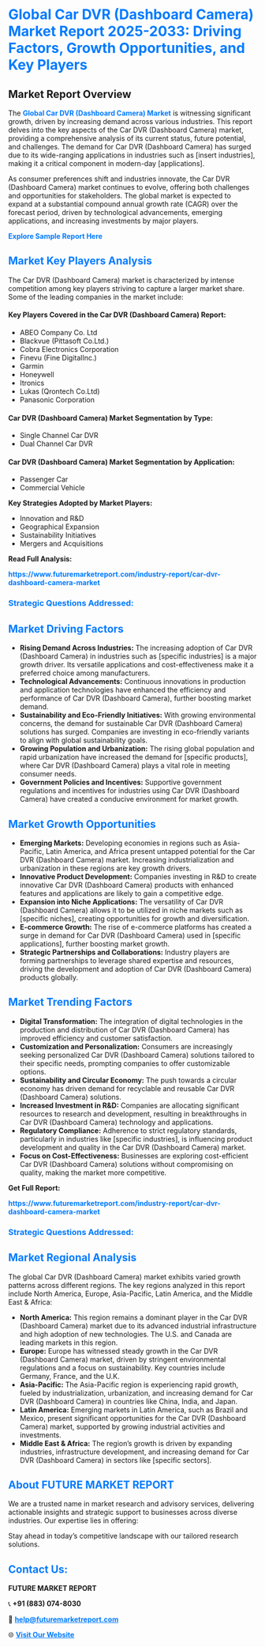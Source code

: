 <h1 style="color: #007BFF;">Global Car DVR (Dashboard Camera) Market Report 2025-2033: Driving Factors, Growth Opportunities, and Key Players</h1>

<section id="overview">
<h2>Market Report Overview</h2>
<p>The <a href="https://www.futuremarketreport.com/industry-report/car-dvr-dashboard-camera-market" style="color: #007BFF; text-decoration: none;"><strong>Global Car DVR (Dashboard Camera) Market</strong></a> is witnessing significant growth, driven by increasing demand across various industries. This report delves into the key aspects of the Car DVR (Dashboard Camera) market, providing a comprehensive analysis of its current status, future potential, and challenges. The demand for Car DVR (Dashboard Camera) has surged due to its wide-ranging applications in industries such as [insert industries], making it a critical component in modern-day [applications].</p>
<p>As consumer preferences shift and industries innovate, the Car DVR (Dashboard Camera) market continues to evolve, offering both challenges and opportunities for stakeholders. The global market is expected to expand at a substantial compound annual growth rate (CAGR) over the forecast period, driven by technological advancements, emerging applications, and increasing investments by major players.</p>
</section>

<section id="overview">
<p><a href="https://www.futuremarketreport.com/request-sample/reportId=85435" style="color: #007BFF; text-decoration: none;"><strong>Explore Sample Report Here</strong></a></p>
</section>

<section id="key-players">
<h2 style="color: #007BFF;">Market Key Players Analysis</h2>
<p>The Car DVR (Dashboard Camera) market is characterized by intense competition among key players striving to capture a larger market share. Some of the leading companies in the market include:</p>
<h4>Key Players Covered in the Car DVR (Dashboard Camera) Report:</h4>
<ul><li>ABEO Company Co. Ltd</li><li>Blackvue (Pittasoft Co.Ltd.)</li><li>Cobra Electronics Corporation</li><li>Finevu (Fine DigitalInc.)</li><li>Garmin</li><li>Honeywell</li><li>Itronics</li><li>Lukas (Qrontech Co.Ltd)</li><li>Panasonic Corporation</li></ul>
<h4>Car DVR (Dashboard Camera) Market Segmentation by Type:</h4>
<ul><li>Single Channel Car DVR</li><li>Dual Channel Car DVR</li></ul>

<h4>Car DVR (Dashboard Camera) Market Segmentation by Application:</h4>
<ul><li>Passenger Car</li><li>Commercial Vehicle</li></ul>
<p><strong>Key Strategies Adopted by Market Players:</strong></p>
<ul>
<li>Innovation and R&D</li>
<li>Geographical Expansion</li>
<li>Sustainability Initiatives</li>
<li>Mergers and Acquisitions</li>
</ul>
</section>

<section>
<p><strong>Read Full Analysis: </strong></p><a href="https://www.futuremarketreport.com/industry-report/car-dvr-dashboard-camera-market" style="color: #007BFF; text-decoration: none;"><strong>https://www.futuremarketreport.com/industry-report/car-dvr-dashboard-camera-market</strong></a>
<h3 style="color: #007BFF;">Strategic Questions Addressed:</h3>
</section>

<section id="driving-factors">
<h2 style="color: #007BFF;">Market Driving Factors</h2>
<ul>
<li><strong>Rising Demand Across Industries:</strong> The increasing adoption of Car DVR (Dashboard Camera) in industries such as [specific industries] is a major growth driver. Its versatile applications and cost-effectiveness make it a preferred choice among manufacturers.</li>
<li><strong>Technological Advancements:</strong> Continuous innovations in production and application technologies have enhanced the efficiency and performance of Car DVR (Dashboard Camera), further boosting market demand.</li>
<li><strong>Sustainability and Eco-Friendly Initiatives:</strong> With growing environmental concerns, the demand for sustainable Car DVR (Dashboard Camera) solutions has surged. Companies are investing in eco-friendly variants to align with global sustainability goals.</li>
<li><strong>Growing Population and Urbanization:</strong> The rising global population and rapid urbanization have increased the demand for [specific products], where Car DVR (Dashboard Camera) plays a vital role in meeting consumer needs.</li>
<li><strong>Government Policies and Incentives:</strong> Supportive government regulations and incentives for industries using Car DVR (Dashboard Camera) have created a conducive environment for market growth.</li>
</ul>
</section>

<section id="growth-opportunities">
<h2 style="color: #007BFF;">Market Growth Opportunities</h2>
<ul>
<li><strong>Emerging Markets:</strong> Developing economies in regions such as Asia-Pacific, Latin America, and Africa present untapped potential for the Car DVR (Dashboard Camera) market. Increasing industrialization and urbanization in these regions are key growth drivers.</li>
<li><strong>Innovative Product Development:</strong> Companies investing in R&D to create innovative Car DVR (Dashboard Camera) products with enhanced features and applications are likely to gain a competitive edge.</li>
<li><strong>Expansion into Niche Applications:</strong> The versatility of Car DVR (Dashboard Camera) allows it to be utilized in niche markets such as [specific niches], creating opportunities for growth and diversification.</li>
<li><strong>E-commerce Growth:</strong> The rise of e-commerce platforms has created a surge in demand for Car DVR (Dashboard Camera) used in [specific applications], further boosting market growth.</li>
<li><strong>Strategic Partnerships and Collaborations:</strong> Industry players are forming partnerships to leverage shared expertise and resources, driving the development and adoption of Car DVR (Dashboard Camera) products globally.</li>
</ul>
</section>

<section id="trending-factors">
<h2 style="color: #007BFF;">Market Trending Factors</h2>
<ul>
<li><strong>Digital Transformation:</strong> The integration of digital technologies in the production and distribution of Car DVR (Dashboard Camera) has improved efficiency and customer satisfaction.</li>
<li><strong>Customization and Personalization:</strong> Consumers are increasingly seeking personalized Car DVR (Dashboard Camera) solutions tailored to their specific needs, prompting companies to offer customizable options.</li>
<li><strong>Sustainability and Circular Economy:</strong> The push towards a circular economy has driven demand for recyclable and reusable Car DVR (Dashboard Camera) solutions.</li>
<li><strong>Increased Investment in R&D:</strong> Companies are allocating significant resources to research and development, resulting in breakthroughs in Car DVR (Dashboard Camera) technology and applications.</li>
<li><strong>Regulatory Compliance:</strong> Adherence to strict regulatory standards, particularly in industries like [specific industries], is influencing product development and quality in the Car DVR (Dashboard Camera) market.</li>
<li><strong>Focus on Cost-Effectiveness:</strong> Businesses are exploring cost-efficient Car DVR (Dashboard Camera) solutions without compromising on quality, making the market more competitive.</li>
</ul>
</section>

<section>
<p><strong>Get Full Report: </strong></p><a href="https://www.futuremarketreport.com/industry-report/car-dvr-dashboard-camera-market" style="color: #007BFF; text-decoration: none;"><strong>https://www.futuremarketreport.com/industry-report/car-dvr-dashboard-camera-market</strong></a>
<h3 style="color: #007BFF;">Strategic Questions Addressed:</h3>
</section>


<section id="regional-analysis">
<h2 style="color: #007BFF;">Market Regional Analysis</h2>
<p>The global Car DVR (Dashboard Camera) market exhibits varied growth patterns across different regions. The key regions analyzed in this report include North America, Europe, Asia-Pacific, Latin America, and the Middle East & Africa:</p>
<ul>
<li><strong>North America:</strong> This region remains a dominant player in the Car DVR (Dashboard Camera) market due to its advanced industrial infrastructure and high adoption of new technologies. The U.S. and Canada are leading markets in this region.</li>
<li><strong>Europe:</strong> Europe has witnessed steady growth in the Car DVR (Dashboard Camera) market, driven by stringent environmental regulations and a focus on sustainability. Key countries include Germany, France, and the U.K.</li>
<li><strong>Asia-Pacific:</strong> The Asia-Pacific region is experiencing rapid growth, fueled by industrialization, urbanization, and increasing demand for Car DVR (Dashboard Camera) in countries like China, India, and Japan.</li>
<li><strong>Latin America:</strong> Emerging markets in Latin America, such as Brazil and Mexico, present significant opportunities for the Car DVR (Dashboard Camera) market, supported by growing industrial activities and investments.</li>
<li><strong>Middle East & Africa:</strong> The region’s growth is driven by expanding industries, infrastructure development, and increasing demand for Car DVR (Dashboard Camera) in sectors like [specific sectors].</li>
</ul>
</section>

<footer>
<h2 style="color: #007BFF;">About FUTURE MARKET REPORT</h2>
<p>We are a trusted name in market research and advisory services, delivering actionable insights and strategic support to businesses across diverse industries. Our expertise lies in offering:</p>

<p>Stay ahead in today’s competitive landscape with our tailored research solutions.</p>

<h2 style="color: #007BFF;">Contact Us:</h2>
<p><strong>FUTURE MARKET REPORT</strong></p>
<p>📞 <strong>+91 (883) 074-8030</strong></p>
<p>📧 <strong><a href="mailto:help@futuremarketreport.com" style="color: #007BFF;">help@futuremarketreport.com</a></strong></p>
<p>🌐 <strong><a href="https://www.futuremarketreport.com/" style="color: #007BFF;">Visit Our Website</a></strong></p>
</footer>